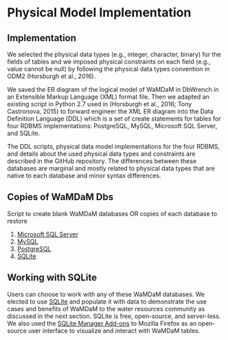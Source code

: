 # Physical Model Implementation

## Implementation  
We selected the physical data types (e.g., integer, character, binary) for the fields of tables and we imposed physical constraints on each field (e.g., value cannot be null) by following the physical data types convention in ODM2 (Horsburgh et al., 2016).    

We saved the ER diagram of the logical model of WaMDaM in DbWrench in an Extensible Markup Language (XML) format file. Then we adapted an existing script in Python 2.7 used in (Horsburgh et al., 2016; Tony Castronova, 2015) to forward engineer the XML ER diagram into the Data Definition Language (DDL) which is a set of create statements for tables for four RDBMS implementations: PostgreSQL, MySQL, Microsoft SQL Server, and SQLite.   

The DDL scripts, physical data model implementations for the four RDBMS, and details about the used physical data types and constraints are described in the GitHub repository. The differences between these databases are marginal and mostly related to physical data types that are native to each database and minor syntax differences.  
   
## Copies of WaMDaM Dbs 
 Script to create blank WaMDaM databases OR copies of each database to restore   
1. [Microsoft SQL Server](https://github.com/WamdamProject/WaMDaM_Information_Model/tree/master/schemas/MS_SQL_Server)    
2. [MySQL](https://github.com/WamdamProject/WaMDaM_Information_Model/tree/master/schemas/MySQL)  
3. [PostgreSQL](https://github.com/WamdamProject/WaMDaM_Information_Model/tree/master/schemas/PostgreSQL)  
4. [SQLite](https://github.com/WamdamProject/WaMDaM_Information_Model/tree/master/schemas/SQLite)  

## Working with SQLite    
Users can choose to work with any of these WaMDaM databases. We elected to use [SQLite][1] and populate it with data to demonstrate the use cases and benefits of WaMDaM to the water resources community as discussed in the next section. SQLite is free, open-source, and server-less. We also used the [SQLite Manager Add-ons][2] to Mozilla Firefox as an open-source user interface to visualize and interact with WaMDaM tables. 


[1]: https://www.sqlite.org/index.html
[2]: https://addons.mozilla.org/en-US/firefox/addon/sqlite-manager